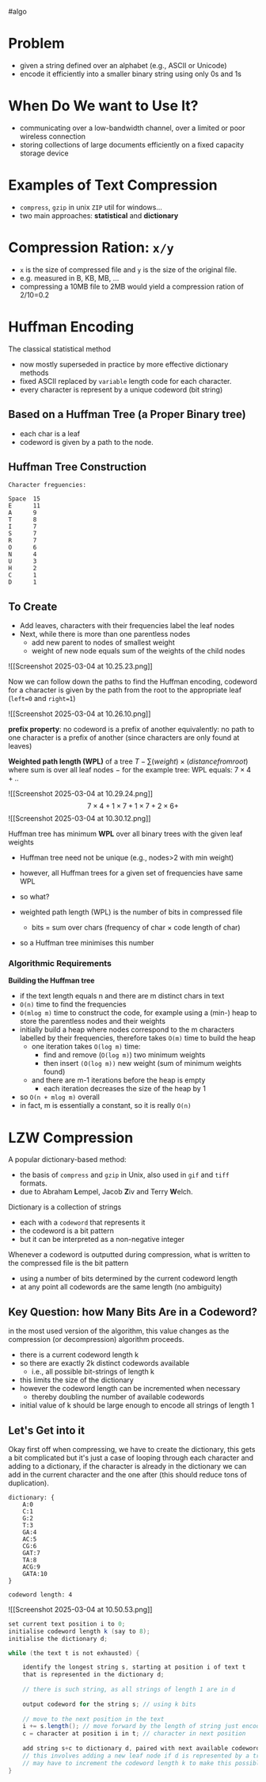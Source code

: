 #algo

# Problem
- given a string defined over an alphabet (e.g., ASCII or Unicode) 
- encode it efficiently into a smaller binary string using only 0s and 1s 

# When Do We want to Use It?

- communicating over a low-bandwidth channel, over a limited or poor wireless connection
- storing collections of large documents efficiently on a fixed capacity storage device

# Examples of Text Compression

- `compress`, `gzip` in unix `ZIP` util for windows…
- two main approaches: **statistical** and **dictionary**

# Compression Ration: `x/y`

- `x` is the size of compressed file and `y` is the size of the original file.
- e.g. measured in B, KB, MB, …
- compressing a 10MB file to 2MB would yield a compression ration of 2/10=0.2

# Huffman Encoding

The classical statistical method
- now mostly superseded in practice by more effective dictionary methods
- fixed ASCII replaced by `variable` length code for each character.
- every character is represent by a unique codeword (bit string)

## Based on a Huffman Tree (a Proper Binary tree)

- each char is a leaf
- codeword is given by a path to the node.

## Huffman Tree Construction

```
Character freguencies: 

Space  15
E      11
A      9
T      8
I      7
S      7
R      7
O      6
N      4
U      3
H      2
C      1
D      1
```

## To Create

- Add leaves, characters with their frequencies label the leaf nodes
- Next, while there is more than one parentless nodes
	- add new parent to nodes of smallest weight 
	- weight of new node equals sum of the weights of the child nodes
	
![[Screenshot 2025-03-04 at 10.25.23.png]]

Now we can follow down the paths to find the Huffman encoding, codeword for a character is given by the path from the root to the appropriate leaf (`left=0` and `right=1`)

![[Screenshot 2025-03-04 at 10.26.10.png]]

**prefix property**: no codeword is a prefix of another equivalently: no path to one character is a prefix of another (since characters are only found at leaves)

**Weighted path length (WPL)** of a tree $T − ∑ (weight)×(distance from root)$ where sum is over all leaf nodes − for the example tree: WPL equals: $7×4 + ..$

![[Screenshot 2025-03-04 at 10.29.24.png]]
$$7×4 + 1×7 + 1×7 + 2×6 +$$
![[Screenshot 2025-03-04 at 10.30.12.png]]

Huffman tree has minimum **WPL** over all binary trees with the given leaf weights 

- Huffman tree need not be unique (e.g., nodes>2 with min weight) 
- however, all Huffman trees for a given set of frequencies have same WPL 
- so what? 
- weighted path length (WPL) is the number of bits in compressed file 
	- bits = sum over chars (frequency of char × code length of char) 
	
- so a Huffman tree minimises this number

### Algorithmic Requirements

**Building the Huffman tree** 
- if the text length equals n and there are m distinct chars in text 
- `O(n)` time to find the frequencies 
- `O(mlog m)` time to construct the code, for example using a (min-) heap to store the parentless nodes and their weights 
- initially build a heap where nodes correspond to the m characters labelled by their frequencies, therefore takes `O(m)` time to build the heap 
	- one iteration takes `O(log m)` time: 
		- find and remove (`O(log m)`) two minimum weights 
		- then insert `(O(log m))` new weight (sum of minimum weights found) 
	- and there are m-1 iterations before the heap is empty 
		- each iteration decreases the size of the heap by 1
- so `O(n + mlog m)` overall 
- in fact, m is essentially a constant, so it is really `O(n)`

# LZW Compression

A popular dictionary-based method:
- the basis of `compress` and `gzip` in Unix, also used in `gif` and `tiff` formats.
- due to Abraham **L**empel, Jacob **Z**iv and Terry **W**elch.

Dictionary is a collection of strings
- each with a `codeword` that represents it
- the codeword is a bit pattern
- but it can be interpreted as a non-negative integer

Whenever a codeword is outputted during compression, what is written to the compressed file is the bit pattern
- using a number of bits determined by the current codeword length 
- at any point all codewords are the same length (no ambiguity)

## Key Question: how Many Bits Are in a Codeword?

in the most used version of the algorithm, this value changes as the compression (or decompression) algorithm proceeds.

- there is a current codeword length k 
- so there are exactly 2k distinct codewords available 
	- i.e., all possible bit-strings of length k
- this limits the size of the dictionary
- however the codeword length can be incremented when necessary 
	- thereby doubling the number of available codewords
- initial value of k should be large enough to encode all strings of length 1

## Let's Get into it

Okay first off when compressing, we have to create the dictionary, this gets a bit complicated but it's just a case of looping through each character and adding to a dictionary, if the character is already in the dictionary we can add in the current character and the one after (this should reduce tons of duplication).

```
dictionary: {
	A:0 
	C:1 
	G:2 
	T:3 
	GA:4 
	AC:5 
	CG:6 
	GAT:7 
	TA:8 
	ACG:9 
	GATA:10
}

codeword length: 4
```

![[Screenshot 2025-03-04 at 10.50.53.png]]

```java
set current text position i to 0;
initialise codeword length k (say to 8);
initialise the dictionary d;

while (the text t is not exhausted) {

	identify the longest string s, starting at position i of text t
	that is represented in the dictionary d;
	
	// there is such string, as all strings of length 1 are in d
	
	output codeword for the string s; // using k bits
	
	// move to the next position in the text 
	i += s.length(); // move forward by the length of string just encoded
	c = character at position i in t; // character in next position
	
	add string s+c to dictionary d, paired with next available codeword; 
	// this involves adding a new leaf node if d is represented by a trie
	// may have to increment the codeword length k to make this possible 
}
```